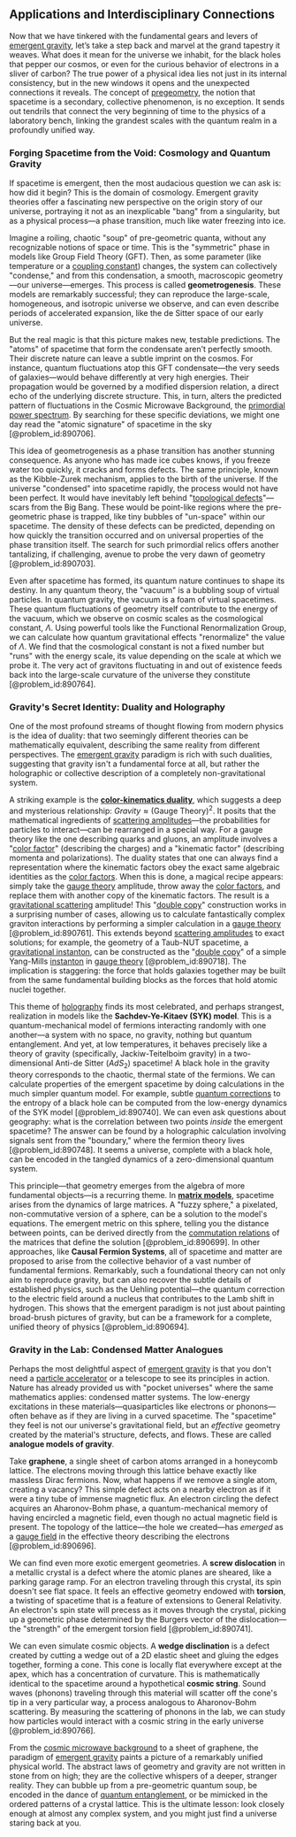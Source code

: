 ## Applications and Interdisciplinary Connections

Now that we have tinkered with the fundamental gears and levers of [emergent gravity](@article_id:137214), let’s take a step back and marvel at the grand tapestry it weaves. What does it mean for the universe we inhabit, for the black holes that pepper our cosmos, or even for the curious behavior of electrons in a sliver of carbon? The true power of a physical idea lies not just in its internal consistency, but in the new windows it opens and the unexpected connections it reveals. The concept of [pregeometry](@article_id:191079), the notion that spacetime is a secondary, collective phenomenon, is no exception. It sends out tendrils that connect the very beginning of time to the physics of a laboratory bench, linking the grandest scales with the quantum realm in a profoundly unified way.

### Forging Spacetime from the Void: Cosmology and Quantum Gravity

If spacetime is emergent, then the most audacious question we can ask is: how did it begin? This is the domain of cosmology. Emergent gravity theories offer a fascinating new perspective on the origin story of our universe, portraying it not as an inexplicable "bang" from a singularity, but as a physical process—a phase transition, much like water freezing into ice.

Imagine a roiling, chaotic "soup" of pre-geometric quanta, without any recognizable notions of space or time. This is the "symmetric" phase in models like Group Field Theory (GFT). Then, as some parameter (like temperature or a [coupling constant](@article_id:160185)) changes, the system can collectively "condense," and from this condensation, a smooth, macroscopic geometry—our universe—emerges. This process is called **geometrogenesis**. These models are remarkably successful; they can reproduce the large-scale, homogeneous, and isotropic universe we observe, and can even describe periods of accelerated expansion, like the de Sitter space of our early universe.

But the real magic is that this picture makes new, testable predictions. The "atoms" of spacetime that form the condensate aren't perfectly smooth. Their discrete nature can leave a subtle imprint on the cosmos. For instance, quantum fluctuations atop this GFT condensate—the very seeds of galaxies—would behave differently at very high energies. Their propagation would be governed by a modified dispersion relation, a direct echo of the underlying discrete structure. This, in turn, alters the predicted pattern of fluctuations in the Cosmic Microwave Background, the [primordial power spectrum](@article_id:158846). By searching for these specific deviations, we might one day read the "atomic signature" of spacetime in the sky [@problem_id:890706].

This idea of geometrogenesis as a phase transition has another stunning consequence. As anyone who has made ice cubes knows, if you freeze water too quickly, it cracks and forms defects. The same principle, known as the Kibble-Zurek mechanism, applies to the birth of the universe. If the universe "condensed" into spacetime rapidly, the process would not have been perfect. It would have inevitably left behind "[topological defects](@article_id:138293)"—scars from the Big Bang. These would be point-like regions where the pre-geometric phase is trapped, like tiny bubbles of "un-space" within our spacetime. The density of these defects can be predicted, depending on how quickly the transition occurred and on universal properties of the phase transition itself. The search for such primordial relics offers another tantalizing, if challenging, avenue to probe the very dawn of geometry [@problem_id:890703].

Even after spacetime has formed, its quantum nature continues to shape its destiny. In any quantum theory, the "vacuum" is a bubbling soup of virtual particles. In quantum gravity, the vacuum is a foam of virtual spacetimes. These quantum fluctuations of geometry itself contribute to the energy of the vacuum, which we observe on cosmic scales as the cosmological constant, $\Lambda$. Using powerful tools like the Functional Renormalization Group, we can calculate how quantum gravitational effects "renormalize" the value of $\Lambda$. We find that the cosmological constant is not a fixed number but "runs" with the energy scale, its value depending on the scale at which we probe it. The very act of gravitons fluctuating in and out of existence feeds back into the large-scale curvature of the universe they constitute [@problem_id:890764].

### Gravity's Secret Identity: Duality and Holography

One of the most profound streams of thought flowing from modern physics is the idea of duality: that two seemingly different theories can be mathematically equivalent, describing the same reality from different perspectives. The [emergent gravity](@article_id:137214) paradigm is rich with such dualities, suggesting that gravity isn't a fundamental force at all, but rather the holographic or collective description of a completely non-gravitational system.

A striking example is the **[color-kinematics duality](@article_id:188032)**, which suggests a deep and mysterious relationship: $Gravity \approx (\text{Gauge Theory})^2$. It posits that the mathematical ingredients of [scattering amplitudes](@article_id:154875)—the probabilities for particles to interact—can be rearranged in a special way. For a gauge theory like the one describing quarks and gluons, an amplitude involves a "[color factor](@article_id:148980)" (describing the charges) and a "kinematic factor" (describing momenta and polarizations). The duality states that one can always find a representation where the kinematic factors obey the exact same algebraic identities as the [color factors](@article_id:159350). When this is done, a magical recipe appears: simply take the [gauge theory](@article_id:142498) amplitude, throw away the [color factors](@article_id:159350), and replace them with another copy of the kinematic factors. The result is a [gravitational scattering](@article_id:183217) amplitude! This "[double copy](@article_id:149688)" construction works in a surprising number of cases, allowing us to calculate fantastically complex graviton interactions by performing a simpler calculation in a [gauge theory](@article_id:142498) [@problem_id:890761]. This extends beyond [scattering amplitudes](@article_id:154875) to exact solutions; for example, the geometry of a Taub-NUT spacetime, a [gravitational instanton](@article_id:157653), can be constructed as the "[double copy](@article_id:149688)" of a simple Yang-Mills [instanton](@article_id:137228) in [gauge theory](@article_id:142498) [@problem_id:890718]. The implication is staggering: the force that holds galaxies together may be built from the same fundamental building blocks as the forces that hold atomic nuclei together.

This theme of [holography](@article_id:136147) finds its most celebrated, and perhaps strangest, realization in models like the **Sachdev-Ye-Kitaev (SYK) model**. This is a quantum-mechanical model of fermions interacting randomly with one another—a system with no space, no gravity, nothing but quantum entanglement. And yet, at low temperatures, it behaves precisely like a theory of gravity (specifically, Jackiw-Teitelboim gravity) in a two-dimensional Anti-de Sitter ($AdS_2$) spacetime! A black hole in the gravity theory corresponds to the chaotic, thermal state of the fermions. We can calculate properties of the emergent spacetime by doing calculations in the much simpler quantum model. For example, subtle [quantum corrections](@article_id:161639) to the entropy of a black hole can be computed from the low-energy dynamics of the SYK model [@problem_id:890740]. We can even ask questions about geography: what is the correlation between two points *inside* the emergent spacetime? The answer can be found by a holographic calculation involving signals sent from the "boundary," where the fermion theory lives [@problem_id:890748]. It seems a universe, complete with a black hole, can be encoded in the tangled dynamics of a zero-dimensional quantum system.

This principle—that geometry emerges from the algebra of more fundamental objects—is a recurring theme. In **[matrix models](@article_id:148305)**, spacetime arises from the dynamics of large matrices. A "fuzzy sphere," a pixelated, non-commutative version of a sphere, can be a solution to the model's equations. The emergent metric on this sphere, telling you the distance between points, can be derived directly from the [commutation relations](@article_id:136286) of the matrices that define the solution [@problem_id:890699]. In other approaches, like **Causal Fermion Systems**, all of spacetime and matter are proposed to arise from the collective behavior of a vast number of fundamental fermions.
Remarkably, such a foundational theory can not only aim to reproduce gravity, but can also recover the subtle details of established physics, such as the Uehling potential—the quantum correction to the electric field around a nucleus that contributes to the Lamb shift in hydrogen. This shows that the emergent paradigm is not just about painting broad-brush pictures of gravity, but can be a framework for a complete, unified theory of physics [@problem_id:890694].

### Gravity in the Lab: Condensed Matter Analogues

Perhaps the most delightful aspect of [emergent gravity](@article_id:137214) is that you don't need a [particle accelerator](@article_id:269213) or a telescope to see its principles in action. Nature has already provided us with "pocket universes" where the same mathematics applies: condensed matter systems. The low-energy excitations in these materials—quasiparticles like electrons or phonons—often behave as if they are living in a curved spacetime. The "spacetime" they feel is not our universe's gravitational field, but an *effective* geometry created by the material's structure, defects, and flows. These are called **analogue models of gravity**.

Take **graphene**, a single sheet of carbon atoms arranged in a honeycomb lattice. The electrons moving through this lattice behave exactly like massless Dirac fermions. Now, what happens if we remove a single atom, creating a vacancy? This simple defect acts on a nearby electron as if it were a tiny tube of immense magnetic flux. An electron circling the defect acquires an Aharonov-Bohm phase, a quantum-mechanical memory of having encircled a magnetic field, even though no actual magnetic field is present. The topology of the lattice—the hole we created—has *emerged* as a [gauge field](@article_id:192560) in the effective theory describing the electrons [@problem_id:890696].

We can find even more exotic emergent geometries. A **screw dislocation** in a metallic crystal is a defect where the atomic planes are sheared, like a parking garage ramp. For an electron traveling through this crystal, its spin doesn't see flat space. It feels an effective geometry endowed with **torsion**, a twisting of spacetime that is a feature of extensions to General Relativity. An electron's spin state will precess as it moves through the crystal, picking up a geometric phase determined by the Burgers vector of the dislocation—the "strength" of the emergent torsion field [@problem_id:890741].

We can even simulate cosmic objects. A **wedge disclination** is a defect created by cutting a wedge out of a 2D elastic sheet and gluing the edges together, forming a cone. This cone is locally flat everywhere except at the apex, which has a concentration of curvature. This is mathematically identical to the spacetime around a hypothetical **cosmic string**. Sound waves (phonons) traveling through this material will scatter off the cone's tip in a very particular way, a process analogous to Aharonov-Bohm scattering. By measuring the scattering of phonons in the lab, we can study how particles would interact with a cosmic string in the early universe [@problem_id:890766].

From the [cosmic microwave background](@article_id:146020) to a sheet of graphene, the paradigm of [emergent gravity](@article_id:137214) paints a picture of a remarkably unified physical world. The abstract laws of geometry and gravity are not written in stone from on high; they are the collective whispers of a deeper, stranger reality. They can bubble up from a pre-geometric quantum soup, be encoded in the dance of [quantum entanglement](@article_id:136082), or be mimicked in the ordered patterns of a crystal lattice. This is the ultimate lesson: look closely enough at almost any complex system, and you might just find a universe staring back at you.